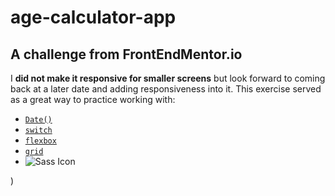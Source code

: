 # age-calculator-app
## A challenge from FrontEndMentor.io

I **did not make it responsive for smaller screens** but look forward to coming back at a later date and adding responsiveness into it. 
This exercise served as a great way to practice working with:
- [` Date() `](https://developer.mozilla.org/en-US/docs/Web/JavaScript/Reference/Global_Objects/Date)
- [` switch `](https://developer.mozilla.org/en-US/docs/Web/JavaScript/Reference/Statements/switch)
- [` flexbox `](https://developer.mozilla.org/en-US/docs/Web/CSS/CSS_flexible_box_layout/Basic_concepts_of_flexbox)
- [` grid `](https://developer.mozilla.org/en-US/docs/Web/CSS/CSS_grid_layout/Basic_concepts_of_grid_layout)
- ![Sass Icon](https://github.com/Jpaulsisson/age-calculator-app/assets/107195036/346124af-af24-41a7-a00f-570ac4bdacda)


)
